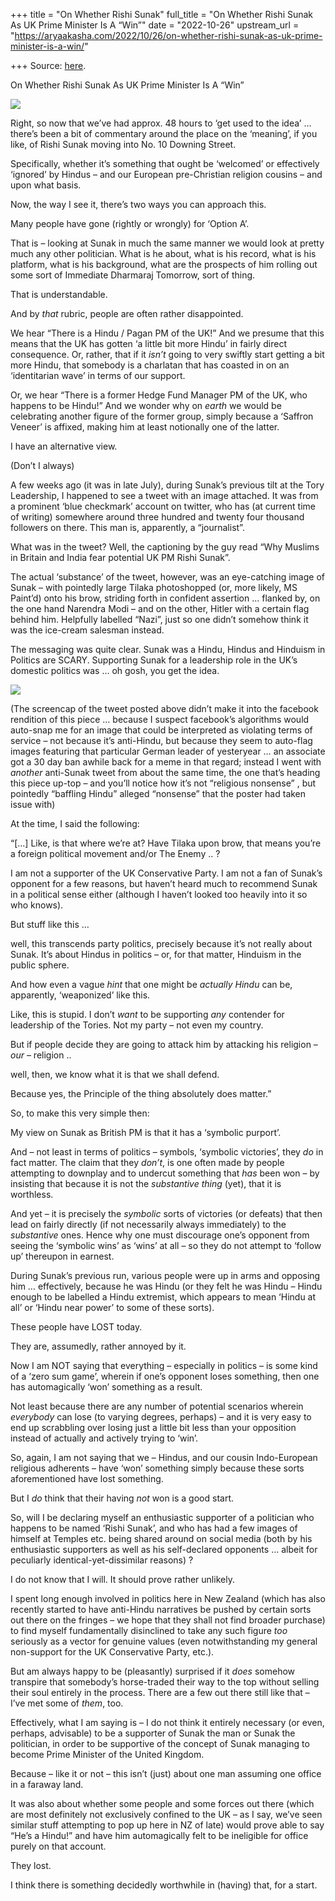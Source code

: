 +++
title = "On Whether Rishi Sunak"
full_title = "On Whether Rishi Sunak As UK Prime Minister Is A “Win”"
date = "2022-10-26"
upstream_url = "https://aryaakasha.com/2022/10/26/on-whether-rishi-sunak-as-uk-prime-minister-is-a-win/"

+++
Source: [here](https://aryaakasha.com/2022/10/26/on-whether-rishi-sunak-as-uk-prime-minister-is-a-win/).

On Whether Rishi Sunak As UK Prime Minister Is A “Win”

![](https://aryaakasha.files.wordpress.com/2022/10/fyraftnucaempgm.jpg?w=612)

  

Right, so now that we’ve had approx. 48 hours to ‘get used to the idea’ … there’s been a bit of commentary around the place on the ‘meaning’, if you like, of Rishi Sunak moving into No. 10 Downing Street.

Specifically, whether it’s something that ought be ‘welcomed’ or effectively ‘ignored’ by Hindus – and our European pre-Christian religion cousins – and upon what basis.

Now, the way I see it, there’s two ways you can approach this.

Many people have gone (rightly or wrongly) for ‘Option A’.

That is – looking at Sunak in much the same manner we would look at pretty much any other politician. What is he about, what is his record, what is his platform, what is his background, what are the prospects of him rolling out some sort of Immediate Dharmaraj Tomorrow, sort of thing.

That is understandable.

And by *that* rubric, people are often rather disappointed.

We hear “There is a Hindu / Pagan PM of the UK!” And we presume that this means that the UK has gotten ‘a little bit more Hindu’ in fairly direct consequence. Or, rather, that if it *isn’t* going to very swiftly start getting a bit more Hindu, that somebody is a charlatan that has coasted in on an ‘identitarian wave’ in terms of our support.

Or, we hear “There is a former Hedge Fund Manager PM of the UK, who happens to be Hindu!” And we wonder why on *earth* we would be celebrating another figure of the former group, simply because a ‘Saffron Veneer’ is affixed, making him at least notionally one of the latter.

I have an alternative view.

(Don’t I always)

A few weeks ago (it was in late July), during Sunak’s previous tilt at the Tory Leadership, I happened to see a tweet with an image attached. It was from a prominent ‘blue checkmark’ account on twitter, who has (at current time of writing) somewhere around three hundred and twenty four thousand followers on there. This man is, apparently, a “journalist”.

What was in the tweet? Well, the captioning by the guy read “Why Muslims in Britain and India fear potential UK PM Rishi Sunak”.

The actual ‘substance’ of the tweet, however, was an eye-catching image of Sunak – with pointedly large Tilaka photoshopped (or, more likely, MS Paint’d) onto his brow, striding forth in confident assertion … flanked by, on the one hand Narendra Modi – and on the other, Hitler with a certain flag behind him. Helpfully labelled “Nazi”, just so one didn’t somehow think it was the ice-cream salesman instead.

The messaging was quite clear. Sunak was a Hindu, Hindus and Hinduism in Politics are SCARY. Supporting Sunak for a leadership role in the UK’s domestic politics was … oh gosh, you get the idea.  

![](https://aryaakasha.files.wordpress.com/2022/10/fymdbguvqaenw9n.png?w=622)

  

(The screencap of the tweet posted above didn’t make it into the facebook rendition of this piece … because I suspect facebook’s algorithms would auto-snap me for an image that could be interpreted as violating terms of service – not because it’s anti-Hindu, but because they seem to auto-flag images featuring that particular German leader of yesteryear … an associate got a 30 day ban awhile back for a meme in that regard; instead I went with *another* anti-Sunak tweet from about the same time, the one that’s heading this piece up-top – and you’ll notice how it’s not “religious nonsense” , but pointedly “baffling Hindu” alleged “nonsense” that the poster had taken issue with)

At the time, I said the following:

“\[…\] Like, is that where we’re at? Have Tilaka upon brow, that means you’re a foreign political movement and/or The Enemy .. ?

I am not a supporter of the UK Conservative Party. I am not a fan of Sunak’s opponent for a few reasons, but haven’t heard much to recommend Sunak in a political sense either (although I haven’t looked too heavily into it so who knows).

But stuff like this …

well, this transcends party politics, precisely because it’s not really about Sunak. It’s about Hindus in politics – or, for that matter, Hinduism in the public sphere.

And how even a vague *hint* that one might be *actually Hindu* can be, apparently, ‘weaponized’ like this.

Like, this is stupid. I don’t *want* to be supporting *any* contender for leadership of the Tories. Not my party – not even my country.

But if people decide they are going to attack him by attacking his religion – *our* – religion ..

well, then, we know what it is that we shall defend.

Because yes, the Principle of the thing absolutely does matter.”

So, to make this very simple then:

My view on Sunak as British PM is that it has a ‘symbolic purport’.

And – not least in terms of politics – symbols, ‘symbolic victories’, they *do* in fact matter. The claim that they *don’t*, is one often made by people attempting to downplay and to undercut something that *has* been won – by insisting that because it is not the *substantive thing* (yet), that it is worthless.

And yet – it is precisely the *symbolic* sorts of victories (or defeats) that then lead on fairly directly (if not necessarily always immediately) to the *substantive* ones. Hence why one must discourage one’s opponent from seeing the ‘symbolic wins’ as ‘wins’ at all – so they do not attempt to ‘follow up’ thereupon in earnest.

During Sunak’s previous run, various people were up in arms and opposing him … effectively, because he was Hindu (or they felt he was Hindu – Hindu enough to be labelled a Hindu extremist, which appears to mean ‘Hindu at all’ or ‘Hindu near power’ to some of these sorts).

These people have LOST today.

They are, assumedly, rather annoyed by it.

Now I am NOT saying that everything – especially in politics – is some kind of a ‘zero sum game’, wherein if one’s opponent loses something, then one has automagically ‘won’ something as a result.

Not least because there are any number of potential scenarios wherein *everybody* can lose (to varying degrees, perhaps) – and it is very easy to end up scrabbling over losing just a little bit less than your opposition instead of actually and actively trying to ‘win’.

So, again, I am not saying that we – Hindus, and our cousin Indo-European religious adherents – have ‘won’ something simply because these sorts aforementioned have lost something.

But I *do* think that their having *not* won is a good start.

So, will I be declaring myself an enthusiastic supporter of a politician who happens to be named ‘Rishi Sunak’, and who has had a few images of himself at Temples etc. being shared around on social media (both by his enthusiastic supporters as well as his self-declared opponents … albeit for peculiarly identical-yet-dissimilar reasons) ?

I do not know that I will. It should prove rather unlikely.

I spent long enough involved in politics here in New Zealand (which has also recently started to have anti-Hindu narratives be pushed by certain sorts out there on the fringes – we hope that they shall not find broader purchase) to find myself fundamentally disinclined to take any such figure *too* seriously as a vector for genuine values (even notwithstanding my general non-support for the UK Conservative Party, etc.).

But am always happy to be (pleasantly) surprised if it *does* somehow transpire that somebody’s horse-traded their way to the top without selling their soul entirely in the process. There are a few out there still like that – I’ve met some of *them*, too.

Effectively, what I am saying is – I do not think it entirely necessary (or even, perhaps, advisable) to be a supporter of Sunak the man or Sunak the politician, in order to be supportive of the concept of Sunak managing to become Prime Minister of the United Kingdom.

Because – like it or not – this isn’t (just) about one man assuming one office in a faraway land.

It was also about whether some people and some forces out there (which are most definitely not exclusively confined to the UK – as I say, we’ve seen similar stuff attempting to pop up here in NZ of late) would prove able to say “He’s a Hindu!” and have him automagically felt to be ineligible for office purely on that account.

They lost.

I think there is something decidedly worthwhile in (having) that, for a start.
